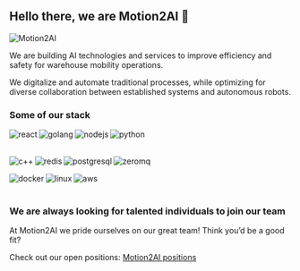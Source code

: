   
## Hello there, we are Motion2AI 👋


<img src="https://user-images.githubusercontent.com/7591107/134465580-303f9010-4a5d-40c6-a880-11b002c6feca.png" alt="Motion2AI" />


We are building AI technologies and services to improve efficiency and safety for warehouse mobility operations. 

We digitalize and automate traditional processes, while optimizing for diverse collaboration between established systems and autonomous robots.


### Some of our stack

<p align="left">
 <img align="left" alt="react" src="https://img.shields.io/badge/react%20-%2320232a.svg?&style=for-the-badge&logo=react&logoColor=%2361DAFB" />
 <img align="left" alt="golang" src="https://img.shields.io/badge/Go-29BEB0?logo=go&logoColor=white&style=for-the-badge" />
 <img align="left" alt="nodejs" src="https://img.shields.io/badge/node.js%20-%2343853D.svg?&style=for-the-badge&logo=node.js&logoColor=white" />
 <img align="left" alt="python" src="https://img.shields.io/badge/python-4B8BBE?logo=python&logoColor=white&style=for-the-badge" />
 
</p>

<br>
<br>

<p align="left">
 <img align="left" alt="c++" src="https://img.shields.io/badge/C++-044F88?logo=cplusplus&logoColor=white&style=for-the-badge" />
 <img align="left" alt="redis" src="https://img.shields.io/badge/Redis-D82C20?logo=redis&logoColor=white&style=for-the-badge" />
 <img align="left" alt="postgresql" src="https://img.shields.io/badge/PostgreSQL-0064a5?logo=postgresql&logoColor=white&style=for-the-badge" />
 <img align="left" alt="zeromq" src="https://img.shields.io/badge/ZeroMQ-f00?logo=zeromq&logoColor=white&style=for-the-badge" />
</p>

<br>

<p align="left">
 <img align="left" alt="docker" src="https://img.shields.io/badge/Docker-0db7ed?logo=docker&logoColor=white&style=for-the-badge" />
 <img align="left" alt="linux" src="https://img.shields.io/badge/Linux-807F83?logo=linux&logoColor=white&style=for-the-badge" />
 <img align="left" alt="aws" src="https://img.shields.io/badge/Amazon%20AWS-%23232F3E?logo=amazon-aws&logoColor=white&style=for-the-badge" />
</p>

<br>
<br>


### We are always looking for talented individuals to join our team

At Motion2AI we pride ourselves on our great team! Think you’d be a good fit?

Check out our open positions: [Motion2AI positions](https://motion2ai.breezy.hr/)
